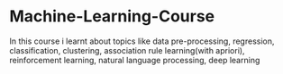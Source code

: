 # Machine-Learning-Course
In this course i learnt about topics like data pre-processing, regression, classification, clustering, association rule learning(with apriori), reinforcement learning, natural language processing, deep learning
